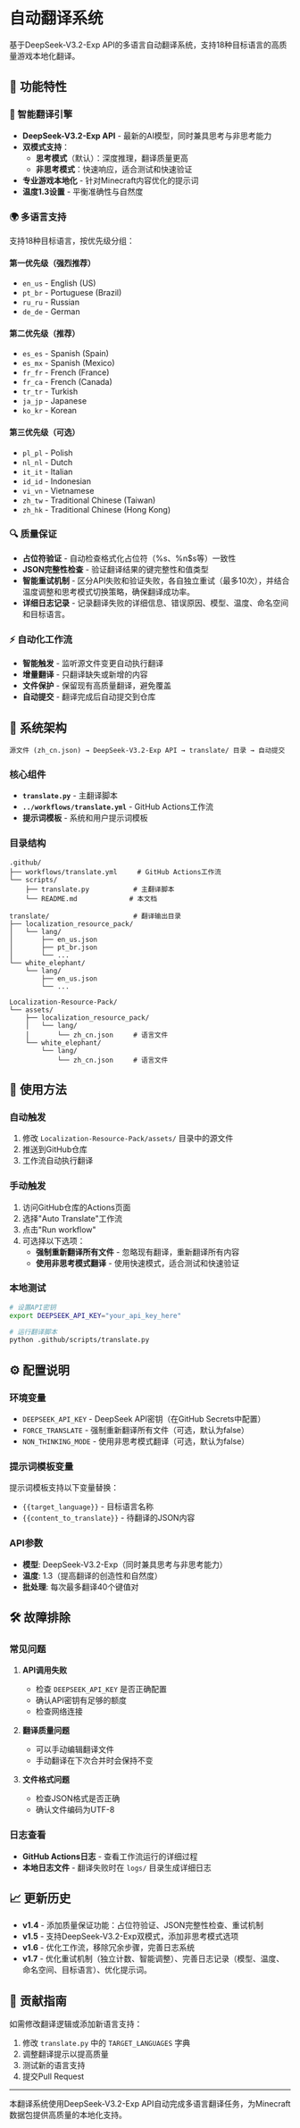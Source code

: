 # 自动翻译系统

基于DeepSeek-V3.2-Exp API的多语言自动翻译系统，支持18种目标语言的高质量游戏本地化翻译。

## 🌟 功能特性

### 🤖 智能翻译引擎

- **DeepSeek-V3.2-Exp API** - 最新的AI模型，同时兼具思考与非思考能力
- **双模式支持**：
  - **思考模式**（默认）：深度推理，翻译质量更高
  - **非思考模式**：快速响应，适合测试和快速验证
- **专业游戏本地化** - 针对Minecraft内容优化的提示词
- **温度1.3设置** - 平衡准确性与自然度

### 🌍 多语言支持

支持18种目标语言，按优先级分组：

#### 第一优先级（强烈推荐）

- `en_us` - English (US)
- `pt_br` - Portuguese (Brazil)
- `ru_ru` - Russian
- `de_de` - German

#### 第二优先级（推荐）

- `es_es` - Spanish (Spain)
- `es_mx` - Spanish (Mexico)
- `fr_fr` - French (France)
- `fr_ca` - French (Canada)
- `tr_tr` - Turkish
- `ja_jp` - Japanese
- `ko_kr` - Korean

#### 第三优先级（可选）

- `pl_pl` - Polish
- `nl_nl` - Dutch
- `it_it` - Italian
- `id_id` - Indonesian
- `vi_vn` - Vietnamese
- `zh_tw` - Traditional Chinese (Taiwan)
- `zh_hk` - Traditional Chinese (Hong Kong)

### 🔍 质量保证

- **占位符验证** - 自动检查格式化占位符（%s、%n$s等）一致性
- **JSON完整性检查** - 验证翻译结果的键完整性和值类型
- **智能重试机制** - 区分API失败和验证失败，各自独立重试（最多10次），并结合温度调整和思考模式切换策略，确保翻译成功率。
- **详细日志记录** - 记录翻译失败的详细信息、错误原因、模型、温度、命名空间和目标语言。

### ⚡ 自动化工作流

- **智能触发** - 监听源文件变更自动执行翻译
- **增量翻译** - 只翻译缺失或新增的内容
- **文件保护** - 保留现有高质量翻译，避免覆盖
- **自动提交** - 翻译完成后自动提交到仓库

## 📁 系统架构

```text
源文件 (zh_cn.json) → DeepSeek-V3.2-Exp API → translate/ 目录 → 自动提交
```

### 核心组件

- **`translate.py`** - 主翻译脚本
- **`../workflows/translate.yml`** - GitHub Actions工作流
- **提示词模板** - 系统和用户提示词模板

### 目录结构

```text
.github/
├── workflows/translate.yml     # GitHub Actions工作流
└── scripts/
    ├── translate.py           # 主翻译脚本
    └── README.md             # 本文档

translate/                     # 翻译输出目录
├── localization_resource_pack/
│   └── lang/
│       ├── en_us.json
│       ├── pt_br.json
│       └── ...
└── white_elephant/
    └── lang/
        ├── en_us.json
        └── ...

Localization-Resource-Pack/
└── assets/
    ├── localization_resource_pack/
    │   └── lang/
    │       └── zh_cn.json     # 语言文件
    └── white_elephant/
        └── lang/
            └── zh_cn.json     # 语言文件
```

## 🚀 使用方法

### 自动触发

1. 修改 `Localization-Resource-Pack/assets/` 目录中的源文件
2. 推送到GitHub仓库
3. 工作流自动执行翻译

### 手动触发

1. 访问GitHub仓库的Actions页面
2. 选择"Auto Translate"工作流
3. 点击"Run workflow"
4. 可选择以下选项：
   - **强制重新翻译所有文件** - 忽略现有翻译，重新翻译所有内容
   - **使用非思考模式翻译** - 使用快速模式，适合测试和快速验证

### 本地测试

```bash
# 设置API密钥
export DEEPSEEK_API_KEY="your_api_key_here"

# 运行翻译脚本
python .github/scripts/translate.py
```

## ⚙️ 配置说明

### 环境变量

- `DEEPSEEK_API_KEY` - DeepSeek API密钥（在GitHub Secrets中配置）
- `FORCE_TRANSLATE` - 强制重新翻译所有文件（可选，默认为false）
- `NON_THINKING_MODE` - 使用非思考模式翻译（可选，默认为false）

### 提示词模板变量

提示词模板支持以下变量替换：

- `{{target_language}}` - 目标语言名称
- `{{content_to_translate}}` - 待翻译的JSON内容

### API参数

- **模型**: DeepSeek-V3.2-Exp（同时兼具思考与非思考能力）
- **温度**: 1.3（提高翻译的创造性和自然度）
- **批处理**: 每次最多翻译40个键值对

## 🛠️ 故障排除

### 常见问题

1. **API调用失败**
   - 检查 `DEEPSEEK_API_KEY` 是否正确配置
   - 确认API密钥有足够的额度
   - 检查网络连接

2. **翻译质量问题**
   - 可以手动编辑翻译文件
   - 手动翻译在下次合并时会保持不变

3. **文件格式问题**
   - 检查JSON格式是否正确
   - 确认文件编码为UTF-8

### 日志查看

- **GitHub Actions日志** - 查看工作流运行的详细过程
- **本地日志文件** - 翻译失败时在 `logs/` 目录生成详细日志

## 📈 更新历史

- **v1.4** - 添加质量保证功能：占位符验证、JSON完整性检查、重试机制
- **v1.5** - 支持DeepSeek-V3.2-Exp双模式，添加非思考模式选项
- **v1.6** - 优化工作流，移除冗余步骤，完善日志系统
- **v1.7** - 优化重试机制（独立计数、智能调整）、完善日志记录（模型、温度、命名空间、目标语言）、优化提示词。

## 🤝 贡献指南

如需修改翻译逻辑或添加新语言支持：

1. 修改 `translate.py` 中的 `TARGET_LANGUAGES` 字典
2. 调整翻译提示以提高质量
3. 测试新的语言支持
4. 提交Pull Request

---

本翻译系统使用DeepSeek-V3.2-Exp API自动完成多语言翻译任务，为Minecraft数据包提供高质量的本地化支持。
